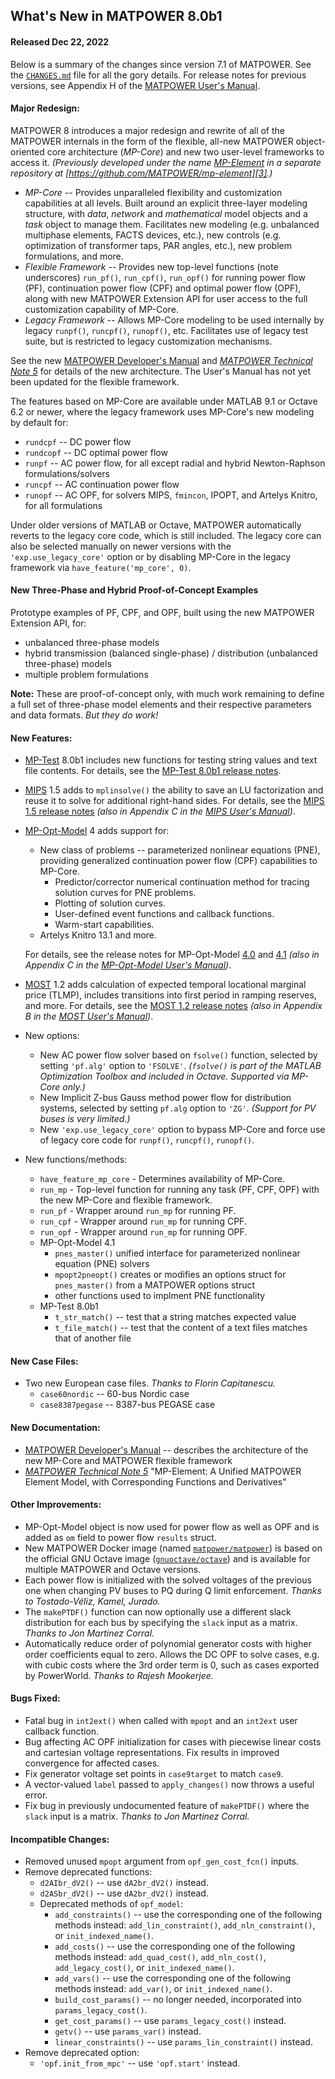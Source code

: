 What's New in MATPOWER 8.0b1
----------------------------

#### Released Dec 22, 2022

Below is a summary of the changes since version 7.1 of MATPOWER. See the
[`CHANGES.md`][1] file for all the gory details. For release notes for
previous versions, see Appendix H of the [MATPOWER User's Manual][2].


#### Major Redesign:

MATPOWER 8 introduces a major redesign and rewrite of all of the MATPOWER
internals in the form of the flexible, all-new MATPOWER object-oriented core
architecture (*MP-Core*) and new two user-level frameworks to access it.
*(Previously developed under the name [MP-Element][3] in a separate repository
at [https://github.com/MATPOWER/mp-element][3].)*

- *MP-Core* -- Provides unparalleled flexibility and customization capabilities
at all levels. Built around an explicit three-layer modeling structure, with
*data*, *network* and *mathematical* model objects and a *task* object to
manage them. Facilitates new modeling (e.g. unbalanced multiphase elements, FACTS devices, etc.), new controls (e.g. optimization of transformer taps,
PAR angles, etc.), new problem formulations, and more.
- *Flexible Framework* -- Provides new top-level functions (note underscores)
`run_pf()`, `run_cpf()`, `run_opf()` for running power flow (PF), continuation
power flow (CPF) and optimal power flow (OPF), along with new MATPOWER
Extension API for user access to the full customization capability of MP-Core.
- *Legacy Framework* -- Allows MP-Core modeling to be used internally by
legacy `runpf()`, `runcpf()`, `runopf()`, etc. Facilitates use of legacy
test suite, but is restricted to legacy customization mechanisms.

See the new [MATPOWER Developer's Manual][4] and [*MATPOWER Technical
Note 5*][5] for details of the new architecture. The User's Manual has
not yet been updated for the flexible framework.

The features based on MP-Core are available under MATLAB 9.1 or Octave 6.2
or newer, where the legacy framework uses MP-Core's new modeling by default
for:
- `rundcpf` -- DC power flow
- `rundcopf` -- DC optimal power flow
- `runpf` -- AC power flow, for all except radial and hybrid Newton-Raphson
   formulations/solvers
- `runcpf` -- AC continuation power flow
- `runopf` -- AC OPF, for solvers MIPS, `fmincon`, IPOPT, and Artelys
   Knitro, for all formulations

Under older versions of MATLAB or Octave, MATPOWER automatically reverts to the legacy core code, which is still included. The legacy core can also be selected manually on newer versions with the `'exp.use_legacy_core'` option or by disabling MP-Core in the legacy framework via `have_feature('mp_core', 0)`.


#### New Three-Phase and Hybrid Proof-of-Concept Examples

Prototype examples of PF, CPF, and OPF, built using the new MATPOWER Extension API, for:
- unbalanced three-phase models
- hybrid transmission (balanced single-phase) / distribution (unbalanced three-phase) models
- multiple problem formulations

**Note:** These are proof-of-concept only, with much work remaining to
define a full set of three-phase model elements and their respective 
parameters and data formats. _But they do work!_

#### New Features:

- [MP-Test][6] 8.0b1 includes new functions for testing string values
  and text file contents. For details, see the [MP-Test 8.0b1 release
  notes][7].
- [MIPS][8] 1.5 adds to `mplinsolve()` the ability to save an LU
  factorization and reuse it to solve for additional right-hand sides.
  For details, see the [MIPS 1.5 release notes][9]
  *(also in Appendix C in the [MIPS User's Manual][10])*.
- [MP-Opt-Model][11] 4 adds support for:
  - New class of problems -- parameterized nonlinear equations (PNE),
    providing generalized continuation power flow (CPF) capabilities to
    MP-Core.
    - Predictor/corrector numerical continuation method for tracing solution
      curves for PNE problems.
    - Plotting of solution curves.
    - User-defined event functions and callback functions.
    - Warm-start capabilities.
  - Artelys Knitro 13.1 and more.

  For details, see the release notes for MP-Opt-Model [4.0][11a] and
  [4.1][12] *(also in Appendix C in the [MP-Opt-Model User's Manual][13])*.
- [MOST][14] 1.2 adds calculation of expected temporal locational marginal
  price (TLMP), includes transitions into first period in ramping
  reserves, and more. For details, see the [MOST 1.2 release notes][15]
  *(also in Appendix B in the [MOST User's Manual][16])*.
- New options:
  - New AC power flow solver based on `fsolve()` function, selected by
    setting `'pf.alg'` option to `'FSOLVE'`. *(`fsolve()` is part of the MATLAB
    Optimization Toolbox and included in Octave. Supported via MP-Core
    only.)*
  - New Implicit Z-bus Gauss method power flow for distribution systems,
    selected by setting `pf.alg` option to `'ZG'`. *(Support for PV buses
    is very limited.)*
  - New `'exp.use_legacy_core'` option to bypass MP-Core and force use of
    legacy core code for `runpf()`, `runcpf()`, `runopf()`.
- New functions/methods:
  - `have_feature_mp_core` - Determines availability of MP-Core.
  - `run_mp` - Top-level function for running any task (PF, CPF, OPF) with
    the new MP-Core and flexible framework.
  - `run_pf` - Wrapper around `run_mp` for running PF.
  - `run_cpf` - Wrapper around `run_mp` for running CPF.
  - `run_opf` - Wrapper around `run_mp` for running OPF.
  - MP-Opt-Model 4.1
    - `pnes_master()` unified interface for parameterized nonlinear equation (PNE) solvers
    - `mpopt2pneopt()` creates or modifies an options struct for `pnes_master()` from a MATPOWER options struct
    - other functions used to implment PNE functionality
  - MP-Test 8.0b1
    - `t_str_match()` -- test that a string matches expected value
    - `t_file_match()` -- test that the content of a text files matches
      that of another file


#### New Case Files:

- Two new European case files. *Thanks to Florin Capitanescu.*
  - `case60nordic` -- 60-bus Nordic case
  - `case8387pegase` -- 8387-bus PEGASE case


#### New Documentation:

- [MATPOWER Developer's Manual][4] -- describes the architecture of the
  new MP-Core and MATPOWER flexible framework
- [*MATPOWER Technical Note 5*][5] "MP-Element: A Unified MATPOWER
  Element Model, with Corresponding Functions and Derivatives"


#### Other Improvements:

- MP-Opt-Model object is now used for power flow as well as OPF and is
  added as `om` field to power flow `results` struct.
- New MATPOWER Docker image (named [`matpower/matpower`][17]) is
  based on the official GNU Octave image ([`gnuoctave/octave`][18]) and
  is available for multiple MATPOWER and Octave versions.
- Each power flow is initialized with the solved voltages of the previous
  one when changing PV buses to PQ during Q limit enforcement.
  *Thanks to Tostado-Véliz, Kamel, Jurado.*
- The `makePTDF()` function can now optionally use a different slack
  distribution for each bus by specifying the `slack` input as a matrix.
  *Thanks to Jon Martinez Corral.*
- Automatically reduce order of polynomial generator costs with higher
  order coefficients equal to zero. Allows the DC OPF to solve cases,
  e.g. with cubic costs where the 3rd order term is 0, such as cases
  exported by PowerWorld. *Thanks to Rajesh Mookerjee.*


#### Bugs Fixed:

- Fatal bug in `int2ext()` when called with `mpopt` and an `int2ext` user
  callback function.
- Bug affecting AC OPF initialization for cases with piecewise linear
  costs and cartesian voltage representations. Fix results in improved
  convergence for affected cases.
- Fix generator voltage set points in `case9target` to match `case9`.
- A vector-valued `label` passed to `apply_changes()` now throws a
  useful error.
- Fix bug in previously undocumented feature of `makePTDF()` where
  the `slack` input is a matrix. *Thanks to Jon Martinez Corral.*


#### Incompatible Changes:

- Removed unused `mpopt` argument from `opf_gen_cost_fcn()` inputs.
- Remove deprecated functions:
  - `d2AIbr_dV2()` -- use `dA2br_dV2()` instead.
  - `d2ASbr_dV2()` -- use `dA2br_dV2()` instead.
  - Deprecated methods of `opf_model`:
    - `add_constraints()` -- use the corresponding one of the following
      methods instead: `add_lin_constraint()`, `add_nln_constraint()`, or
      `init_indexed_name()`.
    - `add_costs()` -- use the corresponding one of the following methods
      instead: `add_quad_cost()`,  `add_nln_cost()`, `add_legacy_cost()`,
      or `init_indexed_name()`.
    - `add_vars()` -- use the corresponding one of the following methods
      instead: `add_var()`, or `init_indexed_name()`.
    - `build_cost_params()` -- no longer needed, incorporated into
      `params_legacy_cost()`.
    - `get_cost_params()` -- use `params_legacy_cost()` instead.
    - `getv()` -- use `params_var()` instead.
    - `linear_constraints()` -- use `params_lin_constraint()` instead.
- Remove deprecated option:
    - `'opf.init_from_mpc'` -- use `'opf.start'` instead.


[1]: https://github.com/MATPOWER/matpower/blob/master/CHANGES.md
[2]: https://github.com/MATPOWER/matpower/blob/master/docs/MATPOWER-manual.pdf
[3]: https://github.com/MATPOWER/mp-element
[4]: https://matpower.org/doc/dev-manual/
[5]: https://matpower.org/docs/TN5-MP-Element.pdf
[6]: https://github.com/MATPOWER/mptest
[7]: https://github.com/MATPOWER/mptest/blob/master/docs/relnotes/MP-Test-Release-Notes-8.0.md
[8]: https://github.com/MATPOWER/mips
[9]: https://github.com/MATPOWER/mips/blob/master/docs/relnotes/MIPS-Release-Notes-1.5.md
[10]: https://matpower.org/docs/MIPS-manual-1.5.pdf
[11]: https://github.com/MATPOWER/mp-opt-model
[11a]: https://github.com/MATPOWER/mp-opt-model/blob/master/docs/relnotes/MP-Opt-Model-Release-Notes-4.0.md
[12]: https://github.com/MATPOWER/mp-opt-model/blob/master/docs/relnotes/MP-Opt-Model-Release-Notes-4.1.md
[13]: https://matpower.org/docs/MP-Opt-Model-manual-4.1.pdf
[14]: https://github.com/MATPOWER/most
[15]: https://github.com/MATPOWER/most/blob/master/docs/relnotes/MOST-Release-Notes-1.2.md
[16]: https://matpower.org/docs/MOST-manual-1.2.pdf
[17]: https://hub.docker.com/r/matpower/matpower
[18]: https://hub.docker.com/r/gnuoctave/octave
